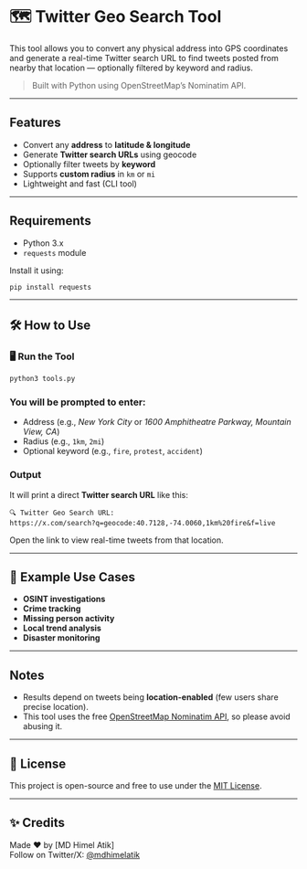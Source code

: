 # 🗺 Twitter Geo Search Tool

This tool allows you to convert any physical address into GPS coordinates and generate a real-time Twitter search URL to find tweets posted from nearby that location — optionally filtered by keyword and radius.

> Built with Python using OpenStreetMap’s Nominatim API.

---

## Features

- Convert any **address** to **latitude & longitude**
- Generate **Twitter search URLs** using geocode
- Optionally filter tweets by **keyword**
- Supports **custom radius** in `km` or `mi`
- Lightweight and fast (CLI tool)

---

## Requirements

- Python 3.x
- `requests` module

Install it using:
```bash
pip install requests
```

---

## 🛠 How to Use

### 🖥 Run the Tool
```bash
python3 tools.py
```

### You will be prompted to enter:
- Address (e.g., *New York City* or *1600 Amphitheatre Parkway, Mountain View, CA*)
- Radius (e.g., `1km`, `2mi`)
- Optional keyword (e.g., `fire`, `protest`, `accident`)

###  Output
It will print a direct **Twitter search URL** like this:

```
🔍 Twitter Geo Search URL:
https://x.com/search?q=geocode:40.7128,-74.0060,1km%20fire&f=live
```

Open the link to view real-time tweets from that location.

---

## 🧠 Example Use Cases

- **OSINT investigations**
- **Crime tracking**
- **Missing person activity**
- **Local trend analysis**
- **Disaster monitoring**

---

##  Notes

- Results depend on tweets being **location-enabled** (few users share precise location).
- This tool uses the free [OpenStreetMap Nominatim API](https://nominatim.org/), so please avoid abusing it.

---

## 📄 License

This project is open-source and free to use under the [MIT License](LICENSE).

---

## ✨ Credits

Made ❤️ by [MD Himel Atik]  
Follow on Twitter/X: [@mdhimelatik](https://x.com/mdhimelatik)
